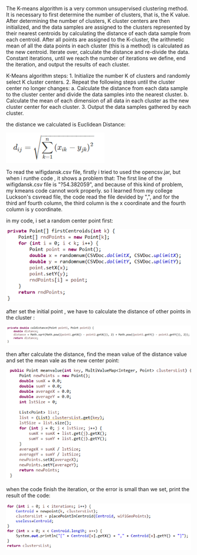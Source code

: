The K-means algorithm is a very common unsupervised clustering method. It is necessary to first determine the number of clusters, that is, the K value. After determining the number of clusters, K cluster centers are then initialized, and the data samples are assigned to the clusters represented by their nearest centroids by calculating the distance of each data sample from each centroid. After all points are assigned to the K-cluster, the arithmetic mean of all the data points in each cluster (this is a method) is calculated as the new centroid. Iterate over, calculate the distance and re-divide the data. Constant iterations, until we reach the number of iterations we define, end the iteration, and output the results of each cluster.


K-Means algorithm steps:
    1. Initialize the number K of clusters and randomly select K cluster centers.
    2. Repeat the following steps until the cluster center no longer changes:
        a. Calculate the distance from each data sample to the cluster center and divide the data samples into the nearest cluster.
        b. Calculate the mean of each dimension of all data in each cluster as the new cluster center for each cluster.
    3. Output the data samples gathered by each cluster.
    
    
the distance we calculated is Euclidean Distance:

![image text](https://github.com/jsyccxy/ims-template/blob/master/img-folder/caldis.png)

To read the wifigdansk.csv file, firstly i tried to used the opencsv.jar, but when i runthe code , it shows a problem that:
   The first line of the wifigdansk.csv file is "?54.382059", and because of this kind of problem, my kmeans code cannot work 
   properly. so I learned from my college Luckson's csvread file,  the code read the file devided by ",", and for the third anf fourth column, the third column is the x coordinate and the fourth column is y coordinate.
   
   in my code, i set a random center point first:
   
   ![image text](https://github.com/jsyccxy/ims-template/blob/master/img-folder/initial.png)
   
   after set the initial point , we have to calculate the distance of other points in the cluster :
   
   ![image text](https://github.com/jsyccxy/ims-template/blob/master/img-folder/distan.png)
   
   then after calculate the distance, find the mean value of the distance value and set the mean vale as the new center point:
   
   ![image text](https://github.com/jsyccxy/ims-template/blob/master/img-folder/new.png)
   
   when the code finish the iteration, or the error is small than we set, print the result of the code:
   
   ![image text](https://github.com/jsyccxy/ims-template/blob/master/img-folder/print.png)
   
   
